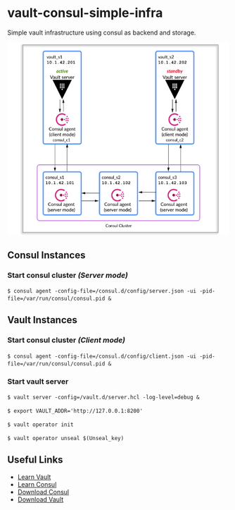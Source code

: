 # vault-consul-simple-infra

Simple vault infrastructure using consul as backend and storage.

![vault-ha-consul](./images/vault-ha-consul.png)


## Consul Instances 

### Start consul cluster _(Server mode)_

```$ consul agent -config-file=/consul.d/config/server.json -ui -pid-file=/var/run/consul/consul.pid &```

## Vault Instances 

### Start consul cluster _(Client mode)_

```$ consul agent -config-file=/consul.d/config/client.json -ui -pid-file=/var/run/consul/consul.pid &```

### Start vault server

```$ vault server -config=/vault.d/server.hcl -log-level=debug &```

```$ export VAULT_ADDR='http://127.0.0.1:8200'```

```$ vault operator init```

```$ vault operator unseal $(Unseal_key)```


## Useful Links

- [Learn Vault](https://learn.hashicorp.com/vault)
- [Learn Consul](https://learn.hashicorp.com/consul)
- [Download Consul](https://www.consul.io/downloads)
- [Download Vault](https://www.vaultproject.io/downloads)
